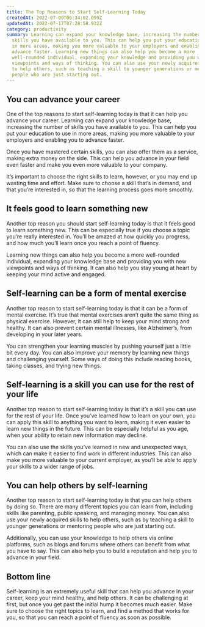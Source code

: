 ```yaml
---
title: The Top Reasons to Start Self-Learning Today
createdAt: 2022-07-09T06:34:02.099Z
updatedAt: 2022-07-17T07:28:58.932Z
category: productivity
summary: Learning can expand your knowledge base, increasing the number of
  skills you have available to you. This can help you put your education to use
  in more areas, making you more valuable to your employers and enabling you to
  advance faster. Learning new things can also help you become a more
  well-rounded individual, expanding your knowledge and providing you with new
  viewpoints and ways of thinking. You can also use your newly acquired skills
  to help others, such as teaching a skill to younger generations or mentoring
  people who are just starting out.
---
```


## You can advance your career

One of the top reasons to start self-learning today is that it can help you advance your career. Learning can expand your knowledge base, increasing the number of skills you have available to you. This can help you put your education to use in more areas, making you more valuable to your employers and enabling you to advance faster.

Once you have mastered certain skills, you can also offer them as a service, making extra money on the side. This can help you advance in your field even faster and make you even more valuable to your company.

It’s important to choose the right skills to learn, however, or you may end up wasting time and effort. Make sure to choose a skill that’s in demand, and that you’re interested in, so that the learning process goes more smoothly.

## It feels good to learn something new

Another top reason you should start self-learning today is that it feels good to learn something new. This can be especially true if you choose a topic you’re really interested in. You’ll be amazed at how quickly you progress, and how much you’ll learn once you reach a point of fluency.

Learning new things can also help you become a more well-rounded individual, expanding your knowledge base and providing you with new viewpoints and ways of thinking. It can also help you stay young at heart by keeping your mind active and engaged.

## Self-learning can be a form of mental exercise

Another top reason to start self-learning today is that it can be a form of mental exercise. It’s true that mental exercises aren’t quite the same thing as physical exercise. However, it can still help to keep your mind strong and healthy. It can also prevent certain mental illnesses, like Alzheimer’s, from developing in your later years.

You can strengthen your learning muscles by pushing yourself just a little bit every day. You can also improve your memory by learning new things and challenging yourself. Some ways of doing this include reading books, taking classes, and trying new things.

## Self-learning is a skill you can use for the rest of your life

Another top reason to start self-learning today is that it’s a skill you can use for the rest of your life. Once you’ve learned how to learn on your own, you can apply this skill to anything you want to learn, making it even easier to learn new things in the future. This can be especially helpful as you age, when your ability to retain new information may decline.

You can also use the skills you’ve learned in new and unexpected ways, which can make it easier to find work in different industries. This can also make you more valuable to your current employer, as you’ll be able to apply your skills to a wider range of jobs.

## You can help others by self-learning

Another top reason to start self-learning today is that you can help others by doing so. There are many different topics you can learn from, including skills like parenting, public speaking, and managing money. You can also use your newly acquired skills to help others, such as by teaching a skill to younger generations or mentoring people who are just starting out.

Additionally, you can use your knowledge to help others via online platforms, such as blogs and forums where others can benefit from what you have to say. This can also help you to build a reputation and help you to advance in your field.

## Bottom line

Self-learning is an extremely useful skill that can help you advance in your career, keep your mind healthy, and help others. It can be challenging at first, but once you get past the initial hump it becomes much easier. Make sure to choose the right topics to learn, and find a method that works for you, so that you can reach a point of fluency as soon as possible.
